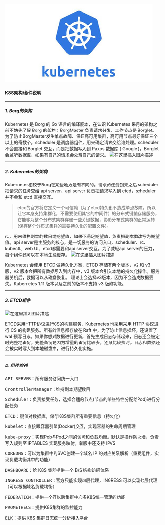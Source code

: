 ![](../imgs/k8s/202011071500.jpeg)
#### K8S架构/组件说明
<hr>

##### 1. Borg的架构
Kubernetes 是 Borg 的 Go 语言的编译版本，在认识 Kubernetes 采用的架构之前不妨先了解 Borg 的架构：BorgMaster 负责请求分发，工作节点是 Borglet。为了防止BorgMaster发生单点故障、保证高可用集群，<font>高可用节点最好保证三个以上的奇数个</font>。scheduler 是调度器组件，用来确定请求交给谁处理。scheduler 不会直接和 Borglet 交互，而是把数据写入到 Paxos 数据库 ( Google )，Borglet 会监听数据库，如果有自己的请求会处理自己的请求。
![在这里插入图片描述](https://img-blog.csdnimg.cn/20200607210750432.png?x-oss-process=image/watermark,type_ZmFuZ3poZW5naGVpdGk,shadow_10,text_aHR0cHM6Ly9ibG9nLmNzZG4ubmV0L1RoYW5sb24=,size_16,color_FFFFFF,t_70)
<hr>

##### 2. Kubernetes的架构
Kubernetes相较于Borg在某些地方是有不同的。请求的任务到来之后 scheduler 把请求的任务交给 api server，api server 负责把请求写入到 etcd，scheduler 并不会和 etcd 直接交互。
><font>etcd的官方将它定义一个可信赖（为了etcd持久化不造成单点故障，所以让它本身支持集群化，不需要使用其它的中间件）的分布式键值存储服务，它能够为整个分布式集群存储一些关键数据，协助分布式集群的正常运转(保存整个分布式集群的需要持久化的配置文件)。</font>

rc，用来维护副本的数目或期望值，如果不满足期望值，负责把副本数改写为期望值。api server是主服务的核心，是一切服务的访问入口，scheduler、rc、kubectl、web UI、etcd都需要和api server交互。为了减轻api server的压力，每个组件还可以在本地生成缓存。
![在这里插入图片描述](https://img-blog.csdnimg.cn/20200607212259336.png?x-oss-process=image/watermark,type_ZmFuZ3poZW5naGVpdGk,shadow_10,text_aHR0cHM6Ly9ibG9nLmNzZG4ubmV0L1RoYW5sb24=,size_16,color_FFFFFF,t_70)

Kubernetes 会使用 ETCD 做持久化方案，ETCD 存储有两个版本，v2 和 v3 版，<font>v2 版本会把所有数据写入到内存中，v3 版本会引入本地的持久化操作。服务器关机后，数据可以从磁盘恢复。</font> 理论上会选择v3版本，因为不会造成数据丢失。Kubernetes 1.11 版本以及之前的版本不支持 v3 版的功能。 
<hr>

##### 3. ETCD组件
![在这里插入图片描述](https://img-blog.csdnimg.cn/20200607215751122.png?x-oss-process=image/watermark,type_ZmFuZ3poZW5naGVpdGk,shadow_10,text_aHR0cHM6Ly9ibG9nLmNzZG4ubmV0L1RoYW5sb24=,size_16,color_FFFFFF,t_70)

ETCD采用HTTP协议进行CS的构建服务，<font>Kubernetes 也采用采用 HTTP 协议进行 CS 的构建服务</font>。所有的信息都存放在 Raft 中，为了防止信息损坏，还设置了 wal 预写日志。如果你想对数据进行更新，首先生成日志存储起来，日志还会被定时完整地备份。完整备份是因为增量的备份比较多，还原比较费时。日志和数据还会被实时写入到本地磁盘中，进行持久化实施。
<hr>

##### 4. 组件综述
<kbd>API SERVER</kbd>：所有服务访问统一入口

<kbd>CrontrollerManager</kbd>：维持副本期望数目

<kbd>Scheduler</kbd>：负责接受任务，选择合适的节点(节点的某些特性分配给Pod)进行分配任务

<kbd>ETCD</kbd>：键值对数据库，储存K8S集群所有重要信息（持久化）

<kbd>kubelet</kbd>：直接跟容器引擎(Docker)交互，实现容器的生命周期管理

<kbd>kube-proxy</kbd>：实现Pob与Pod之间的访问和负载均衡。默认是操作防火墙，负责写入规则至 IPTABLES 实现服务映射，新版中还支持 IPVS

<kbd>COREDNS</kbd>：可以为集群中的SVC创建一个域名 IP 的对应关系解析（重要组件，实现负载均衡其中的功能）

<kbd>DASHBOARD</kbd>：给 K8S 集群提供一个 B/S 结构访问体系

<kbd>INGRESS CONTROLLER</kbd>：官方只能实现四层代理，INGRESS 可以实现七层代理（可以根据域名负载均衡）</font>

<kbd>FEDERATION</kbd>：提供一个可以跨集群中心多K8S统一管理的功能

<kbd>PROMETHEUS</kbd>：提供K8S集群的监控能力

<kbd>ELK</kbd>：提供 K8S 集群日志统一分析接入平台